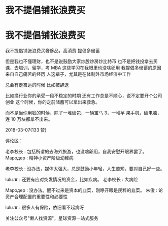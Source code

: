 # 我不提倡铺张浪费买

# 我不提倡铺张浪费买

我不提倡铺张浪费买奢侈品，高消费 提倡多储蓄

但是我也不懂理财，也不是说鼓励大家炒股炒房炒比特币 也不是把钱投拿去买课，去培训，留学，考 MBA 这些学习在我眼里也没啥卵用 我提倡多储蓄的原因来自自己痛苦的经历 人这辈子，尤其是在体制外市场经济中工作

总会有走霉运的时候 比如被辞退

比如换行业你的承受一段不稳定的时期 还有工作总是不顺心，说不定要开个公司创业 这个时候，你的之前储蓄可以拿出来救急。

而不是当你用钱的时候，除了一堆破包，一辆宝马 3，一堆苹 果手机，破电脑，连 10 万块都拿不出来。

2018-03-07(133 赞)

评论区：

老李校长 : 包括所谓的去海外旅游，也没啥卵用，自我安慰开眼界罢了。 Mapoдep : 精神小资产阶级幼稚病

老李校长 : 没办法，媒体太强大，总是鼓励小年轻，人生苦短，要对自己好一些。

lulu.♛ : 还要有应对突发情况的资金，比如疾病。 老李校长 : 大病险

Mapoдep : 没办法。醒不过来是资本的韭菜，刚睁开眼是民粹的韭菜。 朱俊 : 论资产合理配置的重要性和必要性

lulu.♛ : 很多人有保险，依旧看不起病呀

关注公众号"懒人找资源"，星球资源一站式服务